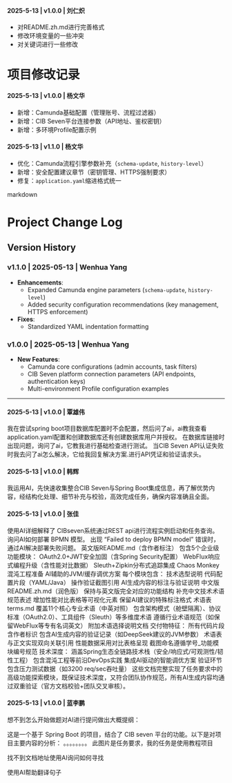 


#### 2025-5-13 | v1.0.0 | 刘仁炽
- 对README.zh.md进行完善格式
- 修改环境变量的一些冲突
- 对关键词进行一些修改


# 项目修改记录  

#### 2025-5-13 | v1.0.0 | 杨文华  
- 新增：Camunda基础配置（管理账号、流程过滤器）  
- 新增：CIB Seven平台连接参数（API地址、鉴权密钥）  
- 新增：多环境Profile配置示例  

#### 2025-5-13 | v1.1.0 | 杨文华  
- 优化：Camunda流程引擎参数补充（`schema-update`, `history-level`）  
- 新增：安全配置建议章节（密钥管理、HTTPS强制要求）  
- 修复：`application.yaml`缩进格式统一  

markdown
# Project Change Log
 
## Version History
 
### **v1.1.0** | 2025-05-13 | Wenhua Yang
- **Enhancements**:
  - Expanded Camunda engine parameters (`schema-update`, `history-level`)
  - Added security configuration recommendations (key management, HTTPS enforcement)
- **Fixes**:
  - Standardized YAML indentation formatting
 
### **v1.0.0** | 2025-05-13 | Wenhua Yang
- **New Features**:
  - Camunda core configurations (admin accounts, task filters)
  - CIB Seven platform connection parameters (API endpoints, authentication keys)
  - Multi-environment Profile configuration examples
 
---
 


#### 2025-5-13 | v1.0.0 | 覃雄伟
我在尝试spring boot项目数据库配置时不会配置，然后问了ai，ai教我查看application.yaml配置和创建数据库还有创建数据库用户并授权。
在数据库链接时出现问题，询问了ai，它教我进行基础检查进行测试。
当CIB Seven API认证失败时我去问了ai怎么解决，它给我回复解决方案.进行API凭证和验证请求头。

#### 2025-5-13 | v1.0.0 | 韩辉
 我运用AI，先快速收集整合CIB Seven与Spring Boot集成信息，再了解优势内容，经结构化处理、细节补充与校验，高效完成任务，确保内容准确且全面。
#### 2025-5-13 | v1.0.0 | 张佳
使用AI详细解释了 CIBseven系统通过REST api进行流程实例启动和任务查询。
询问AI如何部署 BPMN 模型。
出现 “Failed to deploy BPMN model” 错误时，通过AI解决部署失败问题。
英文版README.md（含作者标注）
包含5个企业级功能模块：
OAuth2.0+JWT安全加固（含Spring Security配置）
WebFlux响应式编程升级（含性能对比数据）
Sleuth+Zipkin分布式追踪集成
Chaos Monkey混沌工程准备
AI辅助的JVM/缓存调优方案
每个模块包含：
技术选型说明
代码配置片段（YAML/Java）
操作验证截图引用
AI生成内容的标注与验证说明
中文版README.zh.md（润色版）
保持与英文版完全对应的功能结构
补充中文技术术语规范表述
增加性能对比表格等可视化元素
保留AI建议的特殊标注格式
术语表terms.md
覆盖11个核心专业术语（中英对照）
包含架构模式（舱壁隔离）、协议标准（OAuth2.0）、工具组件（Sleuth）等多维度术语
遵循行业术语规范（如保留WebFlux等专有名词英文）
附加术语选择说明文档
交付物特征：
所有代码片段含<!-- by 李杰东 -->作者标识
包含AI生成内容的验证记录（如DeepSeek建议的JVM参数）
术语表与正文实现双向关联引用
性能数据采用对比表格呈现
截图命名遵循学号_功能模块编号规范
技术深度：
涵盖Spring生态全链路技术栈（安全/响应式/可观测性/韧性工程）
包含混沌工程等前沿DevOps实践
集成AI驱动的智能调优方案
验证环节包含压力测试数据（如3200 req/sec吞吐量）
这些文档完整实现了任务要求中的高级功能探索模块，既保证技术深度，又符合团队协作规范，所有AI生成内容均通过双重验证（官方文档校验+团队交叉审核）。
#### 2025-5-13 | v1.0.0 | 蓝李鹏
想不到怎么开始做题对AI进行提问做出大概提纲：

这是一个基于 Spring Boot 的项目，结合了 CIB seven 平台的功能。以下是对项目主要内容的分析：
。。。。。。。。
此图片是任务要求，我的任务是使用教程项目

找不到文档地址使用AI询问如何寻找

使用AI帮助翻译句子

